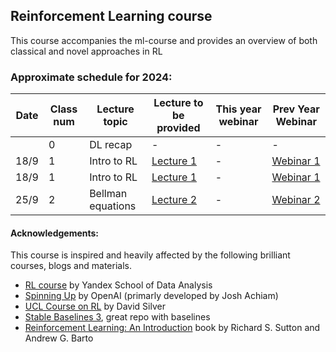 ## Reinforcement Learning course

This course accompanies the ml-course and provides an overview of both classical and novel approaches in RL

### Approximate schedule for 2024:

| Date | Class num | Lecture topic     | Lecture to be provided                    | This year webinar | Prev Year Webinar                         |
|------|-----------|-------------------|-------------------------------------------|-------------------|-------------------------------------------|
|      | 0         | DL recap          | -                                         | -                 | -                                         |
| 18/9 | 1         | Intro to RL       | [Lecture 1](https://youtu.be/Y75G7PSQMNw) | -                 | [Webinar 1](https://youtu.be/ToOGWpD7S38) |
| 18/9 | 1         | Intro to RL       | [Lecture 1](https://youtu.be/Y75G7PSQMNw) | -                 | [Webinar 1](https://youtu.be/ToOGWpD7S38) |
| 25/9 | 2         | Bellman equations | [Lecture 2](https://youtu.be/NF_9ZFE89rQ) | -                 | [Webinar 2](https://youtu.be/55BK7VTx4Fs) |


#### Acknowledgements:
This course is inspired and heavily affected by the following brilliant courses, blogs and materials.
* [RL course](https://github.com/yandexdataschool/Practical_RL) by Yandex School of Data Analysis
* [Spinning Up](https://spinningup.openai.com) by OpenAI (primarly developed by Josh Achiam)
* [UCL Course on RL](https://www.davidsilver.uk/teaching/) by David Silver
* [Stable Baselines 3](https://github.com/DLR-RM/stable-baselines3), great repo with baselines
* [Reinforcement Learning: An Introduction](http://incompleteideas.net/book/the-book.html) book by Richard S. Sutton and Andrew G. Barto